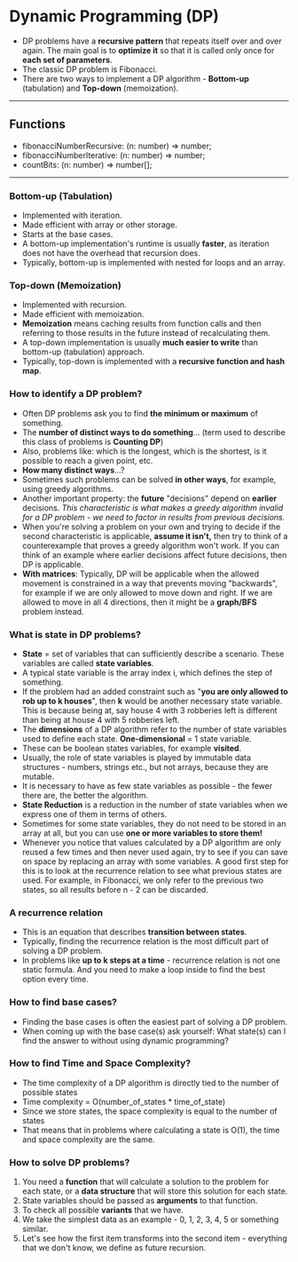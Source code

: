 # Dynamic Programming (DP)

- DP problems have a **recursive pattern** that repeats itself over and over again. The main goal is to **optimize it** so that it is called only once for **each set of parameters**.
- The classic DP problem is Fibonacci.
- There are two ways to implement a DP algorithm - **Bottom-up** (tabulation) and **Top-down** (memoization).

-------------

## Functions
- fibonacciNumberRecursive: (n: number) => number;
- fibonacciNumberIterative: (n: number) => number;
- countBits: (n: number) => number[];

-------------

### Bottom-up (Tabulation)
- Implemented with iteration.
- Made efficient with array or other storage.
- Starts at the base cases.
- A bottom-up implementation's runtime is usually **faster**, as iteration does not have the overhead that recursion does.
- Typically, bottom-up is implemented with nested for loops and an array.

### Top-down (Memoization)
- Implemented with recursion.
- Made efficient with memoization.
- **Memoization** means caching results from function calls and then referring to those results in the future instead of recalculating them.
- A top-down implementation is usually **much easier to write** than bottom-up (tabulation) approach.
- Typically, top-down is implemented with a **recursive function and hash map**.

### How to identify a DP problem?
- Often DP problems ask you to find **the minimum or maximum** of something.
- The **number of distinct ways to do something**... (term used to describe this class of problems is **Counting DP**)
- Also, problems like: which is the longest, which is the shortest, is it possible to reach a given point, etc.
- **How many distinct ways**...?
- Sometimes such problems can be solved **in other ways**, for example, using greedy algorithms.
- Another important property: the **future** "decisions" depend on **earlier** decisions. _This characteristic is what makes a greedy algorithm invalid for a DP problem - we need to factor in results from previous decisions._
- When you're solving a problem on your own and trying to decide if the second characteristic is applicable, **assume it isn't,** then try to think of a counterexample that proves a greedy algorithm won't work. If you can think of an example where earlier decisions affect future decisions, then DP is applicable.
- **With matrices**: Typically, DP will be applicable when the allowed movement is constrained in a way that prevents moving "backwards", for example if we are only allowed to move down and right. If we are allowed to move in all 4 directions, then it might be a **graph/BFS** problem instead.

### What is state in DP problems?
- **State** = set of variables that can sufficiently describe a scenario. These variables are called **state variables**.
- A typical state variable is the array index i, which defines the step of something.
- If the problem had an added constraint such as "**you are only allowed to rob up to k houses**", then **k** would be another necessary state variable. This is because being at, say house 4 with 3 robberies left is different than being at house 4 with 5 robberies left.
- The **dimensions** of a DP algorithm refer to the number of state variables used to define each state. **One-dimensional** = 1 state variable.
- These can be boolean states variables, for example **visited**.
- Usually, the role of state variables is played by immutable data structures - numbers, strings etc., but not arrays, because they are mutable.
- It is necessary to have as few state variables as possible - the fewer there are, the better the algorithm.
- **State Reduction** is a reduction in the number of state variables when we express one of them in terms of others.
- Sometimes for some state variables, they do not need to be stored in an array at all, but you can use **one or more variables to store them!**
- Whenever you notice that values calculated by a DP algorithm are only reused a few times and then never used again, try to see if you can save on space by replacing an array with some variables. A good first step for this is to look at the recurrence relation to see what previous states are used. For example, in Fibonacci, we only refer to the previous two states, so all results before n - 2 can be discarded.

### A recurrence relation
- This is an equation that describes **transition between states**.
- Typically, finding the recurrence relation is the most difficult part of solving a DP problem.
- In problems like **up to k steps at a time** - recurrence relation is not one static formula. And you need to make a loop inside to find the best option every time.

### How to find base cases?
- Finding the base cases is often the easiest part of solving a DP problem.
- When coming up with the base case(s) ask yourself: What state(s) can I find the answer to without using dynamic programming?

### How to find Time and Space Complexity?
- The time complexity of a DP algorithm is directly tied to the number of possible states
- Time complexity = O(number_of_states * time_of_state)
- Since we store states, the space complexity is equal to the number of states
- That means that in problems where calculating a state is O(1), the time and space complexity are the same.

### How to solve DP problems?
1. You need a **function** that will calculate a solution to the problem for each state, or a **data structure** that will store this solution for each state.
2. State variables should be passed as **arguments** to that function.
3. To check all possible **variants** that we have.
4. We take the simplest data as an example - 0, 1, 2, 3, 4, 5 or something similar.
5. Let's see how the first item transforms into the second item - everything that we don't know, we define as future recursion.



